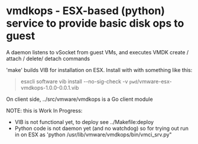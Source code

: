 # vmdkops - ESX-based (python) service to provide basic disk ops to guest

A daemon listens to vSocket from guest  VMs, and executes VMDK create / attach /
delete/ detach commands

'make' builds VIB for installation on ESX. 
Install with with something like this:
  > esxcli software vib install --no-sig-check -v `pwd`/vmware-esx-vmdkops-1.0.0-0.0.1.vib

On client side, ../src/vmware/vmdkops is a Go client module

NOTE: this is Work In Progress: 
- VIB is not functional yet, to deploy see ../Makefile:deploy 
- Python code is not daemon yet (and no watchdog) so for trying out 
  run in on ESX as 'python /usr/lib/vmware/vmdkops/bin/vmci_srv.py"




